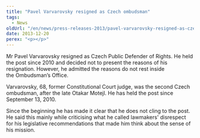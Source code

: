 ```yaml
---
title: "Pavel Varvarovsky resigned as Czech ombudsman"
tags:
  - News
oldUrl: "/en/news/press-releases-2013/pavel-varvarovsky-resigned-as-czech-ombudsman/"
date: 2013-12-20
perex: "<p></p>"
---
```


<!-- imported from the old website -->

<p>Mr Pavel Varvarovsky resigned as Czech Public Defender of Rights. He held the post since 2010 and decided not to present the reasons of his resignation. However, he admitted the reasons do not rest inside the Ombudsman’s Office.</p><p>Varvarovsky, 68, former Constitutional Court judge, was the second Czech ombudsman, after the late Otakar Motejl. He has held the post since September 13, 2010. </p>Since the beginning he has made it clear that he does not cling to the post. He said this mainly while criticising what he called lawmakers' disrespect for his legislative recommendations that made him think about the sense of his mission.
